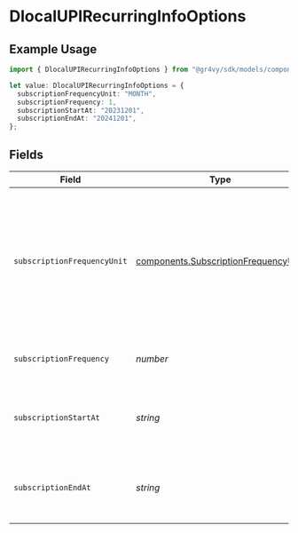 # DlocalUPIRecurringInfoOptions

## Example Usage

```typescript
import { DlocalUPIRecurringInfoOptions } from "@gr4vy/sdk/models/components";

let value: DlocalUPIRecurringInfoOptions = {
  subscriptionFrequencyUnit: "MONTH",
  subscriptionFrequency: 1,
  subscriptionStartAt: "20231201",
  subscriptionEndAt: "20241201",
};
```

## Fields

| Field                                                                                                                                                        | Type                                                                                                                                                         | Required                                                                                                                                                     | Description                                                                                                                                                  | Example                                                                                                                                                      |
| ------------------------------------------------------------------------------------------------------------------------------------------------------------ | ------------------------------------------------------------------------------------------------------------------------------------------------------------ | ------------------------------------------------------------------------------------------------------------------------------------------------------------ | ------------------------------------------------------------------------------------------------------------------------------------------------------------ | ------------------------------------------------------------------------------------------------------------------------------------------------------------ |
| `subscriptionFrequencyUnit`                                                                                                                                  | [components.SubscriptionFrequencyUnit](../../models/components/subscriptionfrequencyunit.md)                                                                 | :heavy_check_mark:                                                                                                                                           | Indicates the frequency unit for the subscription. Allowed values are: `DAY`, `WEEK`, `MONTH`, `BI_MONTHLY`, `QUARTER`, `SEMI_ANNUALLY`, `YEAR`, `ONDEMAND`. | MONTH                                                                                                                                                        |
| `subscriptionFrequency`                                                                                                                                      | *number*                                                                                                                                                     | :heavy_check_mark:                                                                                                                                           | Indicates the frequency for the subscription.                                                                                                                | 1                                                                                                                                                            |
| `subscriptionStartAt`                                                                                                                                        | *string*                                                                                                                                                     | :heavy_check_mark:                                                                                                                                           | Indicates the start date for the subscription in format `YYYYMMDD`.                                                                                          | 20231201                                                                                                                                                     |
| `subscriptionEndAt`                                                                                                                                          | *string*                                                                                                                                                     | :heavy_check_mark:                                                                                                                                           | Indicates the end date for the subscription in format `YYYYMMDD`.                                                                                            | 20241201                                                                                                                                                     |